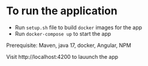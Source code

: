 # **To run the application**

- Run `setup.sh` file to build `docker` images for the app
- Run `docker-compose up` to start the app


Prerequisite: Maven, java 17, docker, Angular, NPM

Visit http://localhost:4200 to lauunch the app
